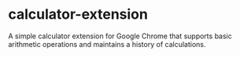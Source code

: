 # calculator-extension
A simple calculator extension for Google Chrome that supports basic arithmetic operations and maintains a history of calculations.
